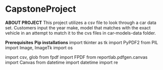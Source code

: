 
# CapstoneProject

**ABOUT PROJECT**
This project utilizes a csv file to look through a car data set.
Customers input the year make, model that matches with the exact vehicle in an attempt to match it to the cvs files in car-models-data folder. 

**Prerequisites**
**Pip installations**
import tkinter as tk
import PyPDF2 
from PIL import Image, ImageTk
import os

import csv, glob
from fpdf import FPDF
from reportlab.pdfgen.canvas import Canvas
from datetime import datetime
import re
